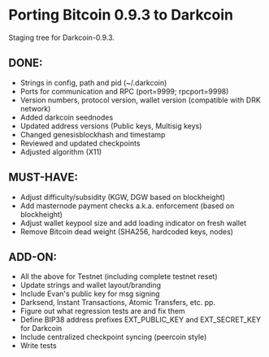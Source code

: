 Porting Bitcoin 0.9.3 to Darkcoin
=================================

Staging tree for Darkcoin-0.9.3.


DONE:
-----

- Strings in config, path and pid (~/.darkcoin)
- Ports for communication and RPC (port=9999; rpcport=9998)
- Version numbers, protocol version, wallet version (compatible with DRK network)
- Added darkcoin seednodes
- Updated address versions (Public keys, Multisig keys)
- Changed genesisblockhash and timestamp
- Reviewed and updated checkpoints
- Adjusted algorithm (X11)


MUST-HAVE:
----------

- Adjust difficulty/subsidity (KGW, DGW based on blockheight)
- Add masternode payment checks a.k.a. enforcement (based on blockheight)
- Adjust wallet keypool size and add loading indicator on fresh wallet
- Remove Bitcoin dead weight (SHA256, hardcoded keys, nodes)


ADD-ON:
-------

- All the above for Testnet (including complete testnet reset)
- Update strings and wallet layout/branding
- Include Evan's public key for msg signing
- Darksend, Instant Transactions, Atomic Transfers, etc. pp.
- Figure out what regression tests are and fix them
- Define BIP38 address prefixes EXT_PUBLIC_KEY and EXT_SECRET_KEY for Darkcoin
- Include centralized checkpoint syncing (peercoin style)
- Write tests
